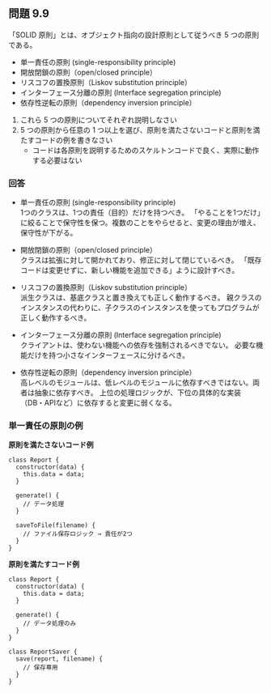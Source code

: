 ## 問題 9.9

「SOLID 原則」とは、オブジェクト指向の設計原則として従うべき 5 つの原則である。

- 単一責任の原則 (single-responsibility principle)
- 開放閉鎖の原則（open/closed principle）
- リスコフの置換原則（Liskov substitution principle）
- インターフェース分離の原則 (Interface segregation principle)
- 依存性逆転の原則（dependency inversion principle）

1. これら 5 つの原則についてそれぞれ説明しなさい
2. 5 つの原則から任意の 1 つ以上を選び、原則を満たさないコードと原則を満たすコードの例を書きなさい
   - コードは各原則を説明するためのスケルトンコードで良く、実際に動作する必要はない

### 回答

- 単一責任の原則 (single-responsibility principle)  
  1つのクラスは、1つの責任（目的）だけを持つべき。
  「やることを1つだけ」に絞ることで保守性を保つ。複数のことをやらせると、変更の理由が増え、保守性が下がる。

- 開放閉鎖の原則（open/closed principle）  
  クラスは拡張に対して開かれており、修正に対して閉じているべき。
  「既存コードは変更せずに、新しい機能を追加できる」ように設計すべき。

- リスコフの置換原則（Liskov substitution principle）  
  派生クラスは、基底クラスと置き換えても正しく動作するべき。
  親クラスのインスタンスの代わりに、子クラスのインスタンスを使ってもプログラムが正しく動作するべき。

- インターフェース分離の原則 (Interface segregation principle)  
  クライアントは、使わない機能への依存を強制されるべきでない。
  必要な機能だけを持つ小さなインターフェースに分けるべき。

- 依存性逆転の原則（dependency inversion principle）  
  高レベルのモジュールは、低レベルのモジュールに依存すべきではない。両者は抽象に依存すべき。
  上位の処理ロジックが、下位の具体的な実装（DB・APIなど）に依存すると変更に弱くなる。

### 単一責任の原則の例

**原則を満たさないコード例**

```
class Report {
  constructor(data) {
    this.data = data;
  }

  generate() {
    // データ処理
  }

  saveToFile(filename) {
    // ファイル保存ロジック → 責任が2つ
  }
}

```

**原則を満たすコード例**

```
class Report {
  constructor(data) {
    this.data = data;
  }

  generate() {
    // データ処理のみ
  }
}

class ReportSaver {
  save(report, filename) {
    // 保存専用
  }
}
```
